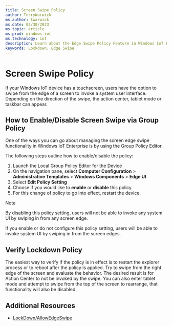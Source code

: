 ```yaml
---
title: Screen Swipe Policy
author: TerryWarwick
ms.author: twarwick
ms.date: 03/30/2023
ms.topic: article
ms.prod: windows-iot
ms.technology: iot
description: Learn about the Edge Swipe Policy Feature in Windows IoT Enterprise.
keywords: Lockdown, Edge Swipe
---
```

# Screen Swipe Policy

If your Windows IoT device has a touchscreen, users have the option to swipe from the edge of a screen to invoke a system user interface. Depending on the direction of the swipe, the action center, tablet mode or taskbar can appear.

## How to Enable/Disable Screen Swipe via Group Policy

One of the ways you can go about managing the screen edge swipe functionality in Windows IoT Enterprise is by using the Group Policy Editor.

The following steps outline how to enable/disable the policy:

1. Launch the Local Group Policy Editor for the Device
2. On the navigation pane, select **Computer Configuration** > **Administrative Templates** > **Windows Components** > **Edge UI**
3. Select **Edit Policy Setting**
4. Choose if you would like to **enable** or **disable** this policy.
5. For this change of policy to go into effect, restart the device.

> [!NOTE]
>
> By disabling this policy setting, users will not be able to invoke any system UI by swiping in from any screen edge.
>
> If you enable or do not configure this policy setting, users will be able to invoke system UI by swiping in from the screen edges.

## Verify Lockdown Policy

The easiest way to verify if the policy is in effect is to restart the explorer process or to reboot after the policy is applied. Try to swipe from the right edge of the screen and evaluate the behavior. The desired result is for Action Center to not be invoked by the swipe. You can also enter tablet mode and attempt to swipe from the top of the screen to rearrange, that functionality will also be disabled.

## Additional Resources

* [LockDown/AllowEdgeSwipe](/windows/client-management/mdm/policy-csp-lockdown#lockdown-allowedgeswipe)
